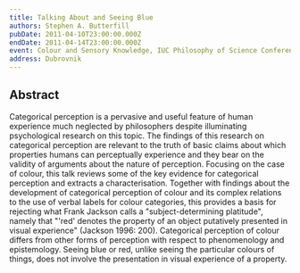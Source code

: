 ```yaml
---
title: Talking About and Seeing Blue
authors: Stephen A. Butterfill
pubDate: 2011-04-10T23:00:00.000Z
endDate: 2011-04-14T23:00:00.000Z
event: Colour and Sensory Knowledge, IUC Philosophy of Science Conference
address: Dubrovnik
---
```


## Abstract

Categorical perception is a pervasive and useful feature of human experience much neglected by philosophers despite illuminating psychological research on this topic.  The findings of this research on categorical perception are relevant to the truth of basic claims about which properties humans can perceptually experience and they bear on the validity of arguments about the nature of perception.  Focusing on the case of colour, this talk reviews some of the key evidence for categorical perception and extracts a characterisation.  Together with findings about the development of categorical perception of colour and its complex relations to the use of verbal labels for colour categories, this provides a basis for rejecting what Frank Jackson calls a "subject-determining platitude", namely that "'red' denotes the property of an object putatively presented in visual experience" (Jackson 1996: 200).  Categorical perception of colour differs from other forms of perception with respect to phenomenology and epistemology.  Seeing blue or red, unlike seeing the particular colours of things, does not involve the presentation in visual experience of a property.


